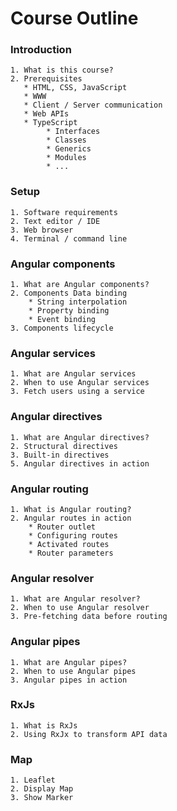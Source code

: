 Course Outline
==============


### Introduction
    1. What is this course?
    2. Prerequisites
       * HTML, CSS, JavaScript
       * WWW
       * Client / Server communication
       * Web APIs
       * TypeScript
            * Interfaces
            * Classes
            * Generics
            * Modules
            * ...

### Setup
    1. Software requirements
    2. Text editor / IDE
    3. Web browser
    4. Terminal / command line

### Angular components
    1. What are Angular components?
    2. Components Data binding
        * String interpolation
        * Property binding
        * Event binding
    3. Components lifecycle

### Angular services
    1. What are Angular services
    2. When to use Angular services
    3. Fetch users using a service

### Angular directives
    1. What are Angular directives?
    2. Structural directives
    3. Built-in directives
    5. Angular directives in action

### Angular routing
    1. What is Angular routing?
    2. Angular routes in action
        * Router outlet
        * Configuring routes
        * Activated routes
        * Router parameters

### Angular resolver
    1. What are Angular resolver?
    2. When to use Angular resolver
    3. Pre-fetching data before routing

### Angular pipes
    1. What are Angular pipes?
    2. When to use Angular pipes
    3. Angular pipes in action

### RxJs
    1. What is RxJs
    2. Using RxJx to transform API data

### Map
    1. Leaflet
    2. Display Map
    3. Show Marker